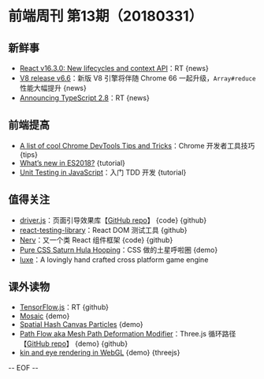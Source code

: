 # 前端周刊 第13期（20180331）

## 新鲜事
- [React v16.3.0: New lifecycles and context API](https://reactjs.org/blog/2018/03/29/react-v-16-3.html)：RT {news}
- [V8 release v6.6](https://v8project.blogspot.hk/2018/03/v8-release-66.html)：新版 V8 引擎将伴随 Chrome 66 一起升级，`Array#reduce` 性能大幅提升 {news}
- [Announcing TypeScript 2.8](https://blogs.msdn.microsoft.com/typescript/2018/03/27/announcing-typescript-2-8/)：RT {news}

## 前端提高
- [A list of cool Chrome DevTools Tips and Tricks](https://flaviocopes.com/chrome-devtools-tips/)：Chrome 开发者工具技巧 {tips}
- [What’s new in ES2018?](https://slidr.io/mathiasbynens/what-s-new-in-es2018) {tutorial}
- [Unit Testing in JavaScript](https://www.taniarascia.com/unit-testing-in-javascript/)：入门 TDD 开发 {tutorial}

## 值得关注
- [driver.js](http://kamranahmed.info/driver)：页面引导效果库【[GitHub repo](https://github.com/kamranahmedse/driver.js)】 {code} {github}
- [react-testing-library](https://github.com/kentcdodds/react-testing-library)：React DOM 测试工具 {github}
- [Nerv](https://github.com/NervJS/nerv)：又一个类 React 组件框架 {code} {github}
- [Pure CSS Saturn Hula Hooping](https://codepen.io/jcoulterdesign/pen/BrdPaw)：CSS 做的土星呼啦圈 {demo}
- [luxe](https://luxeengine.com/)：A lovingly hand crafted cross platform game engine

## 课外读物
- [TensorFlow.js](https://js.tensorflow.org/)：RT {github}
- [Mosaic](https://codepen.io/Mamboleoo/pen/vRYxQy) {demo}
- [Spatial Hash Canvas Particles](https://codepen.io/jackrugile/full/JLOXWZ/) {demo}
- [Path Flow aka Mesh Path Deformation Modifier](https://zz85.github.io/threejs-path-flow/flow.html)：Three.js 循环路径【[GitHub repo](https://github.com/zz85/threejs-path-flow)】 {demo} {github}
- [kin and eye rendering in WebGL](https://www.derschmale.com/lab/doodles/blueeyes/build/) {demo} {threejs}

[//]: # (分类图标
    新闻 {news}
    视频 {video}
    教程 {tutorial}
    代码 {code}
    演示 {demo}
    观点 {opinion}
    技巧 {tips}
    工具 {tools}
    书籍 {book}
    文档 {doc}
    GayHub {github}
    规范 {w3c}
    规范 {mdn}
    Three.js {threejs}
  )

-- EOF --
